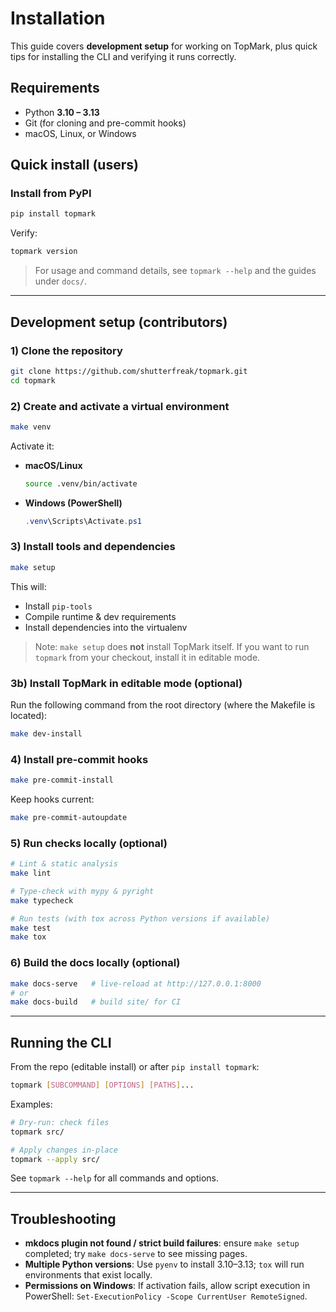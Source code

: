 <!--
topmark:header:start

  file         : INSTALL.md
  file_relpath : INSTALL.md
  project      : TopMark
  license      : MIT
  copyright    : (c) 2025 Olivier Biot

topmark:header:end
-->

# Installation

This guide covers **development setup** for working on TopMark, plus quick tips for installing the
CLI and verifying it runs correctly.

## Requirements

- Python **3.10 – 3.13**
- Git (for cloning and pre-commit hooks)
- macOS, Linux, or Windows

## Quick install (users)

### Install from PyPI

```bash
pip install topmark
```

Verify:

```bash
topmark version
```

> For usage and command details, see `topmark --help` and the guides under `docs/`.

______________________________________________________________________

## Development setup (contributors)

### 1) Clone the repository

```bash
git clone https://github.com/shutterfreak/topmark.git
cd topmark
```

### 2) Create and activate a virtual environment

```bash
make venv
```

Activate it:

- **macOS/Linux**

  ```bash
  source .venv/bin/activate
  ```

- **Windows (PowerShell)**

  ```powershell
  .venv\Scripts\Activate.ps1
  ```

### 3) Install tools and dependencies

```bash
make setup
```

This will:

- Install `pip-tools`
- Compile runtime & dev requirements
- Install dependencies into the virtualenv

> Note: `make setup` does **not** install TopMark itself. If you want to run `topmark` from your
> checkout, install it in editable mode.

### 3b) Install TopMark in editable mode (optional)

Run the following command from the root directory (where the Makefile is located):

```bash
make dev-install
```

### 4) Install pre-commit hooks

```bash
make pre-commit-install
```

Keep hooks current:

```bash
make pre-commit-autoupdate
```

### 5) Run checks locally (optional)

```bash
# Lint & static analysis
make lint

# Type-check with mypy & pyright
make typecheck

# Run tests (with tox across Python versions if available)
make test
make tox
```

### 6) Build the docs locally (optional)

```bash
make docs-serve   # live-reload at http://127.0.0.1:8000
# or
make docs-build   # build site/ for CI
```

______________________________________________________________________

## Running the CLI

From the repo (editable install) or after `pip install topmark`:

```bash
topmark [SUBCOMMAND] [OPTIONS] [PATHS]...
```

Examples:

```bash
# Dry-run: check files
topmark src/

# Apply changes in-place
topmark --apply src/
```

See `topmark --help` for all commands and options.

______________________________________________________________________

## Troubleshooting

- **mkdocs plugin not found / strict build failures**: ensure `make setup` completed; try
  `make docs-serve` to see missing pages.
- **Multiple Python versions**: Use `pyenv` to install 3.10–3.13; `tox` will run environments that
  exist locally.
- **Permissions on Windows**: If activation fails, allow script execution in PowerShell:
  `Set-ExecutionPolicy -Scope CurrentUser RemoteSigned`.
